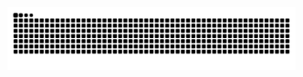 <picture>
  <source media="(prefers-color-scheme: dark)" srcset="https://raw.githubusercontent.com/lts0609/lts0609/output/github-contribution-grid-snake-dark.svg">
  <source media="(prefers-color-scheme: light)" srcset="https://raw.githubusercontent.com/lts0609/lts0609/output/github-contribution-grid-snake.svg">
  <img alt="github contribution grid snake animation" src="https://raw.githubusercontent.com/lts0609/lts0609/output/github-contribution-grid-snake.svg">
</picture>

<!--
**lts0609/lts0609** is a ✨ _special_ ✨ repository because its `README.md` (this file) appears on your GitHub profile.

Here are some ideas to get you started:

- 🔭 I’m currently working on ...
- 🌱 I’m currently learning ...
- 👯 I’m looking to collaborate on ...
- 🤔 I’m looking for help with ...
- 💬 Ask me about ...
- 📫 How to reach me: ...
- 😄 Pronouns: ...
- ⚡ Fun fact: ...

-->
